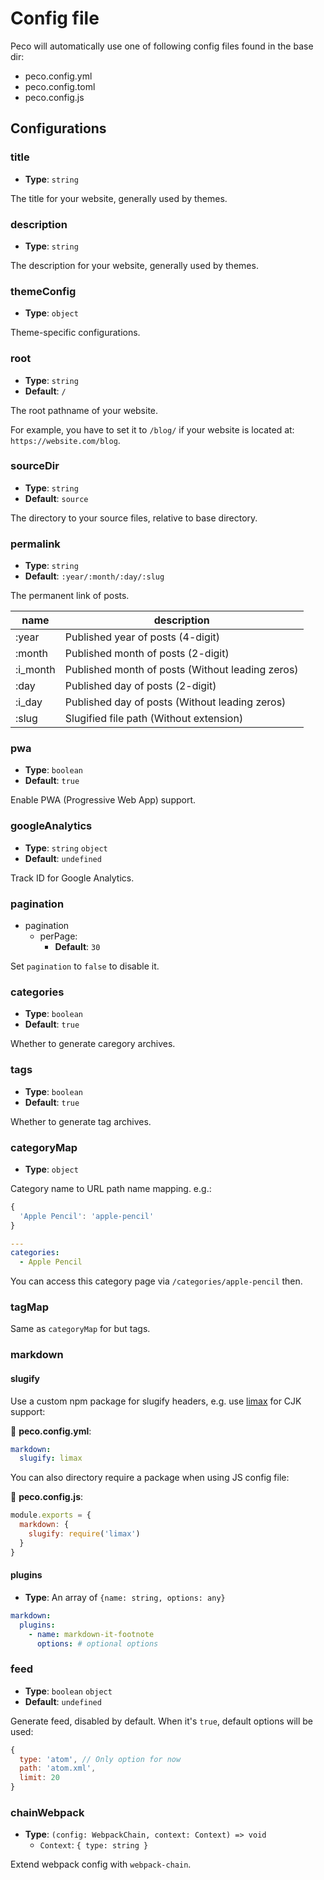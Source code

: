 # Config file

Peco will automatically use one of following config files found in the base dir:

- peco.config.yml
- peco.config.toml
- peco.config.js

## Configurations

### title

- __Type__: `string`

The title for your website, generally used by themes.

### description

- __Type__: `string`

The description for your website, generally used by themes.

### themeConfig

- __Type__: `object`

Theme-specific configurations.

### root

- __Type__: `string`
- __Default__: `/`

The root pathname of your website.

For example, you have to set it to `/blog/` if your website is located at: `https://website.com/blog`.

### sourceDir

- __Type__: `string`
- __Default__: `source`

The directory to your source files, relative to base directory.

### permalink

- __Type__: `string`
- __Default__: `:year/:month/:day/:slug`

The permanent link of posts.

|name|description|
|---|---|
|:year|Published year of posts (4-digit)|
|:month|Published month of posts (2-digit)|
|:i_month|Published month of posts (Without leading zeros)|
|:day|Published day of posts (2-digit)|
|:i_day|Published day of posts (Without leading zeros)|
|:slug|Slugified file path (Without extension)|

### pwa

- __Type__: `boolean`
- __Default__: `true`

Enable PWA (Progressive Web App) support.

### googleAnalytics

- __Type__: `string` `object`
- __Default__: `undefined`

Track ID for Google Analytics.

### pagination

- pagination
  - perPage: 
    - __Default__: `30`

Set `pagination` to `false` to disable it.

### categories

- __Type__: `boolean`
- __Default__: `true`

Whether to generate caregory archives.

### tags

- __Type__: `boolean`
- __Default__: `true`

Whether to generate tag archives.

### categoryMap

- __Type__: `object`

Category name to URL path name mapping. e.g.:

```js
{
  'Apple Pencil': 'apple-pencil'
}
```

```yaml
---
categories:
  - Apple Pencil
```

You can access this category page via `/categories/apple-pencil` then.

### tagMap

Same as `categoryMap` for but tags.

### markdown

#### slugify

Use a custom npm package for slugify headers, e.g. use [limax](https://github.com/lovell/limax) for CJK support:

📝 __peco.config.yml__:

```yaml
markdown:
  slugify: limax
```

You can also directory require a package when using JS config file:

📝 __peco.config.js__:

```js
module.exports = {
  markdown: {
    slugify: require('limax')
  }
}
```

#### plugins

- __Type__: An array of `{name: string, options: any}`

```yaml
markdown:
  plugins:
    - name: markdown-it-footnote
      options: # optional options
```

### feed

- __Type__: `boolean` `object`
- __Default__: `undefined`

Generate feed, disabled by default. When it's `true`, default options will be used:

```js
{
  type: 'atom', // Only option for now
  path: 'atom.xml',
  limit: 20
}
```

### chainWebpack

- __Type__: `(config: WebpackChain, context: Context) => void`
  - `Context`: `{ type: string }`

Extend webpack config with `webpack-chain`.
